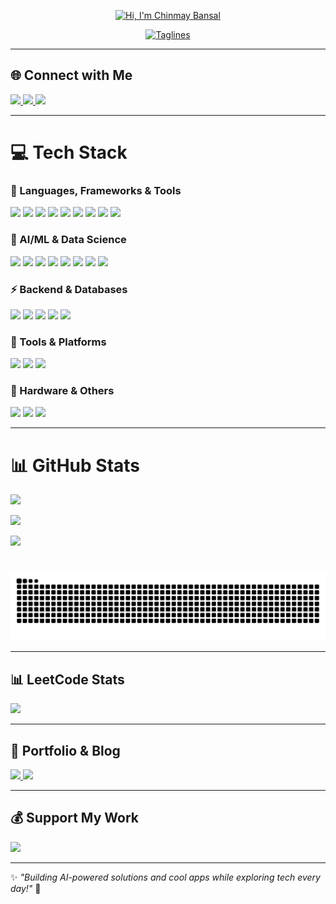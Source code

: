 <!-- Animated Typing Intro -->
<p align="center">
  <a href="https://github.com/ChinmayBansal010" target="_blank">
    <img src="https://readme-typing-svg.herokuapp.com?size=32&duration=1&pause=1000&color=00F7FF&center=true&vCenter=true&width=600&lines=Hi%2C+I'm+Chinmay+Bansal+👋" alt="Hi, I'm Chinmay Bansal" />
  </a>
</p>

<p align="center">
  <a href="https://github.com/ChinmayBansal010" target="_blank">
    <img src="https://readme-typing-svg.herokuapp.com?size=28&duration=3000&pause=1000&color=FF5733&center=true&vCenter=true&width=600&lines=AI+%26+ML+Enthusiast+🤖;Flutter+Developer+📱;Tech+Explorer+🌐;Always+Learning+💡" alt="Taglines" />
  </a>
</p>

---

## 🌐 Connect with Me
<p align="left">
  <a href="https://linkedin.com/in/xenoryx" target="_blank">
    <img src="https://img.shields.io/badge/LinkedIn-%230077B5.svg?style=for-the-badge&logo=linkedin&logoColor=white"/>
  </a>
  <a href="https://x.com/ChinmayB010" target="_blank">
    <img src="https://img.shields.io/badge/Twitter-%23000000.svg?style=for-the-badge&logo=x&logoColor=white"/>
  </a>
  <a href="mailto:chinmay8521@gmail.com" target="_blank">
    <img src="https://img.shields.io/badge/Email-D14836?style=for-the-badge&logo=gmail&logoColor=white"/>
  </a>
</p>

---

# 💻 Tech Stack

### 🚀 Languages, Frameworks & Tools

<p align="left">
  <img src="https://img.shields.io/badge/Python-3670A0.svg?style=for-the-badge&logo=python&logoColor=ffdd54"/>
  <img src="https://img.shields.io/badge/Dart-0175C2.svg?style=for-the-badge&logo=dart&logoColor=white"/>
  <img src="https://img.shields.io/badge/C++-00599C.svg?style=for-the-badge&logo=cplusplus&logoColor=white"/>
  <img src="https://img.shields.io/badge/C-00599C.svg?style=for-the-badge&logo=c&logoColor=white"/>
  <img src="https://img.shields.io/badge/Flutter-02569B.svg?style=for-the-badge&logo=flutter&logoColor=white"/>
  <img src="https://img.shields.io/badge/R-276DC3.svg?style=for-the-badge&logo=r&logoColor=white"/>
  <img src="https://img.shields.io/badge/JavaScript-F7DF1E?style=for-the-badge&logo=javascript&logoColor=black"/>
  <img src="https://img.shields.io/badge/HTML5-E34F26?style=for-the-badge&logo=html5&logoColor=white"/>
  <img src="https://img.shields.io/badge/CSS3-1572B6?style=for-the-badge&logo=css3&logoColor=white"/>
</p>

### 🤖 AI/ML & Data Science

<p align="left">
  <img src="https://img.shields.io/badge/PyTorch-EE4C2C.svg?style=for-the-badge&logo=pytorch&logoColor=white"/>
  <img src="https://img.shields.io/badge/TensorFlow-FF6F00.svg?style=for-the-badge&logo=tensorflow&logoColor=white"/>
  <img src="https://img.shields.io/badge/Keras-D00000.svg?style=for-the-badge&logo=keras&logoColor=white"/>
  <img src="https://img.shields.io/badge/Scikit--learn-F7931E.svg?style=for-the-badge&logo=scikit-learn&logoColor=white"/>
  <img src="https://img.shields.io/badge/NumPy-013243.svg?style=for-the-badge&logo=numpy&logoColor=white"/>
  <img src="https://img.shields.io/badge/Pandas-150458.svg?style=for-the-badge&logo=pandas&logoColor=white"/>
  <img src="https://img.shields.io/badge/Matplotlib-ffffff.svg?style=for-the-badge&logo=matplotlib&logoColor=black"/>
  <img src="https://img.shields.io/badge/Seaborn-4C72B0.svg?style=for-the-badge"/>
</p>

### ⚡ Backend & Databases

<p align="left">
  <img src="https://img.shields.io/badge/Firebase-039BE5.svg?style=for-the-badge&logo=firebase&logoColor=white"/>
  <img src="https://img.shields.io/badge/MySQL-4479A1.svg?style=for-the-badge&logo=mysql&logoColor=white"/>
  <img src="https://img.shields.io/badge/PostgreSQL-4169E1.svg?style=for-the-badge&logo=postgresql&logoColor=white"/>
  <img src="https://img.shields.io/badge/Supabase-3ECF8E.svg?style=for-the-badge&logo=supabase&logoColor=white"/>
  <img src="https://img.shields.io/badge/Cloudinary-3448C5.svg?style=for-the-badge&logo=cloudinary&logoColor=white"/>
</p>

### 🔧 Tools & Platforms

<p align="left">
  <img src="https://img.shields.io/badge/Git-F05032?style=for-the-badge&logo=git&logoColor=white"/>
  <img src="https://img.shields.io/badge/Linux-FCC624?style=for-the-badge&logo=linux&logoColor=black"/>
  <img src="https://img.shields.io/badge/VS%20Code-007ACC?style=for-the-badge&logo=visual-studio-code&logoColor=white"/>
</p>

### 🔧 Hardware & Others

<p align="left">
  <img src="https://img.shields.io/badge/OpenCV-27338e.svg?style=for-the-badge&logo=opencv&logoColor=white"/>
  <img src="https://img.shields.io/badge/Arduino-00979D.svg?style=for-the-badge&logo=arduino&logoColor=white"/>
  <img src="https://img.shields.io/badge/NVIDIA-76B900.svg?style=for-the-badge&logo=nvidia&logoColor=white"/>
</p>

---

# 📊 GitHub Stats
<p align="left">
  <img src="https://github-readme-stats.vercel.app/api?username=ChinmayBansal010&theme=dark&hide_border=true&include_all_commits=true&count_private=true" height="180px"/>
</p>

<p align="left">
  <img src="https://nirzak-streak-stats.vercel.app/?user=ChinmayBansal010&theme=dark&hide_border=true" height="180px"/>
</p>

<p align="left">
  <img src="https://github-contributor-stats.vercel.app/api?username=ChinmayBansal010&limit=5&theme=dark&hide_border=true&combine_all_yearly_contributions=true"/>
</p>

#

<p align="left">
  <img src="https://github.com/ChinmayBansal010/ChinmayBansal010/blob/output/github-contribution-grid-snake-dark.svg" alt="snake animation"/>
</p>

---

## 📊 LeetCode Stats

<p align="left">
  <img 
    src="https://leetcard.jacoblin.cool/ChinmayBansal?ext=heatmap&theme=dark&border=0&radius=5"
    style="width:500px; height:auto;"
/>
</p>

---

## 🚀 Portfolio & Blog
<p align="left">
  <a href="https://chinmaybansal.netlify.app/" target="_blank">
    <img src="https://img.shields.io/badge/🌐%20Portfolio-000000?style=for-the-badge&logo=github&logoColor=white"/>
  </a>
  <a href="https://chinmaybansal.hashnode.dev/" target="_blank">
    <img src="https://img.shields.io/badge/✍️%20Blog-000000?style=for-the-badge&logo=hashnode&logoColor=white"/>
  </a>
</p>

---

## 💰 Support My Work
<p align="left">
  <a href="https://buymeacoffee.com/ChinmayBansal" target="_blank">
    <img src="https://img.shields.io/badge/☕%20Buy%20Me%20a%20Coffee-ffdd00?style=for-the-badge&logo=buy-me-a-coffee&logoColor=black"/>
  </a>
</p>

---

✨ *"Building AI-powered solutions and cool apps while exploring tech every day!"* 🚀
